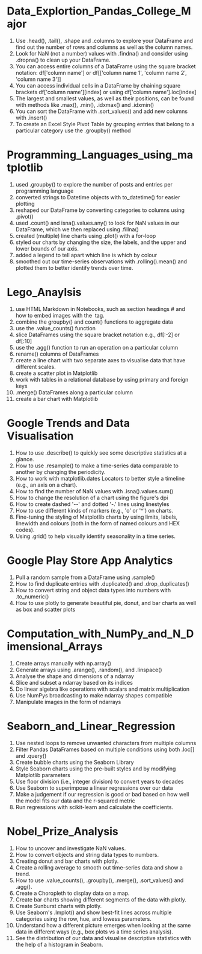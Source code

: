 # Data_Explortion_Pandas_College_Major

1. Use .head(), .tail(), .shape and .columns to explore your DataFrame and find out the number of rows and columns as well as the column names.
2. Look for NaN (not a number) values with .findna() and consider using .dropna() to clean up your DataFrame.
3. You can access entire columns of a DataFrame using the square bracket notation: df['column name'] or df[['column name 1', 'column name 2', 'column name 3']]
4. You can access individual cells in a DataFrame by chaining square brackets df['column name'][index] or using df['column name'].loc[index]
5. The largest and smallest values, as well as their positions, can be found with methods like .max(), .min(), .idxmax() and .idxmin()
6. You can sort the DataFrame with .sort_values() and add new columns with .insert()
7. To create an Excel Style Pivot Table by grouping entries that belong to a particular category use the .groupby() method

 
# Programming_Languages_using_matplotlib

1. used .groupby() to explore the number of posts and entries per programming language
2. converted strings to Datetime objects with to_datetime() for easier plotting
3. reshaped our DataFrame by converting categories to columns using .pivot()
4. used .count() and isna().values.any() to look for NaN values in our DataFrame, which we then replaced using .fillna()
5. created (multiple) line charts using .plot() with a for-loop
6. styled our charts by changing the size, the labels, and the upper and lower bounds of our axis.
7. added a legend to tell apart which line is which by colour
8. smoothed out our time-series observations with .rolling().mean() and plotted them to better identify trends over time.

# Lego_Anaylsis
1. use HTML Markdown in Notebooks, such as section headings # and how to embed images with the <img> tag.
2. combine the groupby() and count() functions to aggregate data
3. use the .value_counts() function
4. slice DataFrames using the square bracket notation e.g., df[:-2] or df[:10]
5. use the .agg() function to run an operation on a particular column
6. rename() columns of DataFrames
7. create a line chart with two separate axes to visualise data that have different scales.
8. create a scatter plot in Matplotlib
9. work with tables in a relational database by using primary and foreign keys
10. .merge() DataFrames along a particular column
11. create a bar chart with Matplotlib

# Google Trends and Data Visualisation
1. How to use .describe() to quickly see some descriptive statistics at a glance.
2. How to use .resample() to make a time-series data comparable to another by changing the periodicity.
3. How to work with matplotlib.dates Locators to better style a timeline (e.g., an axis on a chart).
4. How to find the number of NaN values with .isna().values.sum()
5. How to change the resolution of a chart using the figure's dpi
6. How to create dashed '--' and dotted '-.' lines using linestyles
7. How to use different kinds of markers (e.g., 'o' or '^') on charts.
8. Fine-tuning the styling of Matplotlib charts by using limits, labels, linewidth and colours (both in the form of named colours and HEX codes).
9. Using .grid() to help visually identify seasonality in a time series.


# Google Play Store App Analytics
1. Pull a random sample from a DataFrame using .sample()
2. How to find duplicate entries with .duplicated() and .drop_duplicates()
3. How to convert string and object data types into numbers with .to_numeric()
4. How to use plotly to generate beautiful pie, donut, and bar charts as well as box and scatter plots

# Computation_with_NumPy_and_N_Dimensional_Arrays
1. Create arrays manually with np.array()
2. Generate arrays using  .arange(), .random(), and .linspace()
3. Analyse the shape and dimensions of a ndarray
4. Slice and subset a ndarray based on its indices
5. Do linear algebra like operations with scalars and matrix multiplication
6. Use NumPys broadcasting to make ndarray shapes compatible
7. Manipulate images in the form of ndarrays

# Seaborn_and_Linear_Regression
1. Use nested loops to remove unwanted characters from multiple columns
2. Filter Pandas DataFrames based on multiple conditions using both .loc[] and .query()
3. Create bubble charts using the Seaborn Library
4. Style Seaborn charts using the pre-built styles and by modifying Matplotlib parameters
5. Use floor division (i.e., integer division) to convert years to decades
6. Use Seaborn to superimpose a linear regressions over our data
7. Make a judgement if our regression is good or bad based on how well the model fits our data and the r-squared metric
8. Run regressions with scikit-learn and calculate the coefficients.

# Nobel_Prize_Analysis
1. How to uncover and investigate NaN values.
2. How to convert objects and string data types to numbers.
3. Creating donut and bar charts with plotly.
4. Create a rolling average to smooth out time-series data and show a trend.
5. How to use .value_counts(), .groupby(), .merge(), .sort_values() and .agg().
6. Create a Choropleth to display data on a map.
7. Create bar charts showing different segments of the data with plotly.
8. Create Sunburst charts with plotly.
9. Use Seaborn's .lmplot() and show best-fit lines across multiple categories using the row, hue, and lowess parameters.
10. Understand how a different picture emerges when looking at the same data in different ways (e.g., box plots vs a time series analysis).
11. See the distribution of our data and visualise descriptive statistics with the help of a histogram in Seaborn.
